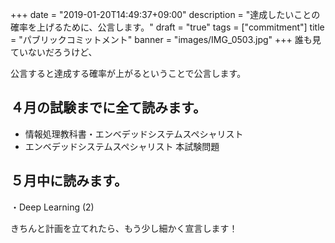 +++
date = "2019-01-20T14:49:37+09:00"
description = "達成したいことの確率を上げるために、公言します。"
draft = "true"
tags = ["commitment"]
title = "パブリックコミットメント"
banner = "images/IMG_0503.jpg"
+++
誰も見ていないだろうけど、

公言すると達成する確率が上がるということで公言します。
<!--more-->
## ４月の試験までに全て読みます。

* 情報処理教科書・エンベデッドシステムスペシャリスト 
* エンベデッドシステムスペシャリスト 本試験問題

## ５月中に読みます。
・Deep Learning (2) 

きちんと計画を立てれたら、もう少し細かく宣言します！